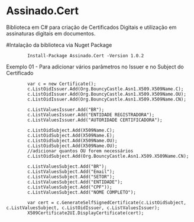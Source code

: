 # Assinado.Cert

Biblioteca em C# para criação de Certificados Digitais e utilização em assinaturas digitais em documentos.

#Intalação da biblioteca via Nuget Package

            Install-Package Assinado.Cert -Version 1.0.2

Exemplo 01 - Para adicionar vários parâmetros no Issuer e no Subject do Certificado

            var c = new Certificate();
            c.ListOidIssuer.Add(Org.BouncyCastle.Asn1.X509.X509Name.C);
            c.ListOidIssuer.Add(Org.BouncyCastle.Asn1.X509.X509Name.OU);
            c.ListOidIssuer.Add(Org.BouncyCastle.Asn1.X509.X509Name.CN);

            c.ListValuesIssuer.Add("BR");
            c.ListValuesIssuer.Add("ENTIDADE REGISTRADORA");
            c.ListValuesIssuer.Add("AUTORIDADE CERTIFICADORA");

            c.ListOidSubject.Add(X509Name.C);
            c.ListOidSubject.Add(X509Name.E);
            c.ListOidSubject.Add(X509Name.OU);
            c.ListOidSubject.Add(X509Name.OU);
            //adicionar quantos OU forem necessários
            c.ListOidSubject.Add(Org.BouncyCastle.Asn1.X509.X509Name.CN);

            c.ListValuesSubject.Add("BR");
            c.ListValuesSubject.Add("Email");
            c.ListValuesSubject.Add("SETOR");
            c.ListValuesSubject.Add("ENTIDADE");
            c.ListValuesSubject.Add("CPF"));
            c.ListValuesSubject.Add("NOME COMPLETO");

            var cert = c.GenerateSelfSignedCertificate(c.ListOidSubject, c.ListValuesSubject, c.ListOidIssuer, c.ListValuesIssuer);
            X509Certificate2UI.DisplayCertificate(cert);
